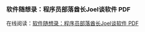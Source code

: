 ### 软件随想录：程序员部落酋长Joel谈软件 PDF

在线阅读：<a href="http://itmyhome.com/software-random-thoughts-pdf" target="_blank">软件随想录：程序员部落酋长Joel谈软件 PDF</a>